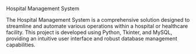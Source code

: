 Hospital Management System 

The Hospital Management System is a comprehensive solution designed to streamline and automate various operations within a hospital or healthcare facility. This project is developed using Python, Tkinter, and MySQL, providing an intuitive user interface and robust database management capabilities.

